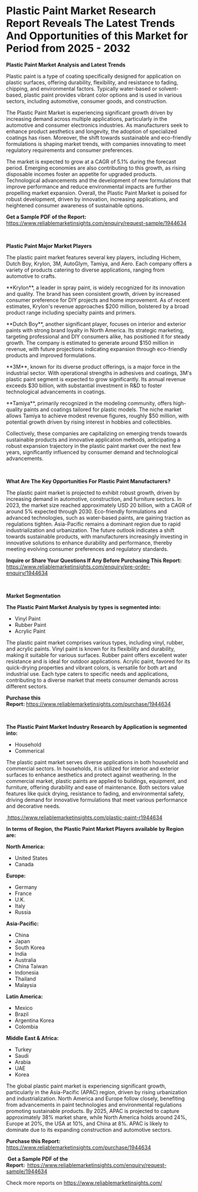 <p><h1>Plastic Paint Market Research Report Reveals The Latest Trends And Opportunities of this Market for Period from 2025 - 2032</h1></p><p><strong>Plastic Paint Market Analysis and Latest Trends</strong></p>
<p><p>Plastic paint is a type of coating specifically designed for application on plastic surfaces, offering durability, flexibility, and resistance to fading, chipping, and environmental factors. Typically water-based or solvent-based, plastic paint provides vibrant color options and is used in various sectors, including automotive, consumer goods, and construction.</p><p>The Plastic Paint Market is experiencing significant growth driven by increasing demand across multiple applications, particularly in the automotive and consumer electronics industries. As manufacturers seek to enhance product aesthetics and longevity, the adoption of specialized coatings has risen. Moreover, the shift towards sustainable and eco-friendly formulations is shaping market trends, with companies innovating to meet regulatory requirements and consumer preferences.</p><p>The market is expected to grow at a CAGR of 5.1% during the forecast period. Emerging economies are also contributing to this growth, as rising disposable incomes foster an appetite for upgraded products. Technological advancements and the development of new formulations that improve performance and reduce environmental impacts are further propelling market expansion. Overall, the Plastic Paint Market is poised for robust development, driven by innovation, increasing applications, and heightened consumer awareness of sustainable options.</p></p>
<p><strong>Get a Sample PDF of the Report:&nbsp;</strong> <a href="https://www.reliablemarketinsights.com/enquiry/request-sample/1944634?utm_campaign=2535&utm_medium=2&utm_source=Github&utm_content=ia&utm_term=31032025&utm_id=plastic-paint">https://www.reliablemarketinsights.com/enquiry/request-sample/1944634</a></p>
<p>&nbsp;</p>
<p><strong>Plastic Paint Major Market Players</strong></p>
<p><p>The plastic paint market features several key players, including Hichem, Dutch Boy, Krylon, 3M, AutoGlym, Tamiya, and Aero. Each company offers a variety of products catering to diverse applications, ranging from automotive to crafts.</p><p>**Krylon**, a leader in spray paint, is widely recognized for its innovation and quality. The brand has seen consistent growth, driven by increased consumer preference for DIY projects and home improvement. As of recent estimates, Krylon's revenue approaches $200 million, bolstered by a broad product range including specialty paints and primers.</p><p>**Dutch Boy**, another significant player, focuses on interior and exterior paints with strong brand loyalty in North America. Its strategic marketing, targeting professional and DIY consumers alike, has positioned it for steady growth. The company is estimated to generate around $150 million in revenue, with future projections indicating expansion through eco-friendly products and improved formulations.</p><p>**3M**, known for its diverse product offerings, is a major force in the industrial sector. With operational strengths in adhesives and coatings, 3M's plastic paint segment is expected to grow significantly. Its annual revenue exceeds $30 billion, with substantial investment in R&D to foster technological advancements in coatings.</p><p>**Tamiya**, primarily recognized in the modeling community, offers high-quality paints and coatings tailored for plastic models. The niche market allows Tamiya to achieve modest revenue figures, roughly $50 million, with potential growth driven by rising interest in hobbies and collectibles.</p><p>Collectively, these companies are capitalizing on emerging trends towards sustainable products and innovative application methods, anticipating a robust expansion trajectory in the plastic paint market over the next few years, significantly influenced by consumer demand and technological advancements.</p></p>
<p>&nbsp;</p>
<p><strong>What Are The Key Opportunities For Plastic Paint Manufacturers?</strong></p>
<p><p>The plastic paint market is projected to exhibit robust growth, driven by increasing demand in automotive, construction, and furniture sectors. In 2023, the market size reached approximately USD 20 billion, with a CAGR of around 5% expected through 2030. Eco-friendly formulations and advanced technologies, such as water-based paints, are gaining traction as regulations tighten. Asia-Pacific remains a dominant region due to rapid industrialization and urbanization. The future outlook indicates a shift towards sustainable products, with manufacturers increasingly investing in innovative solutions to enhance durability and performance, thereby meeting evolving consumer preferences and regulatory standards.</p></p>
<p><strong>Inquire or Share Your Questions If Any Before Purchasing This Report:</strong> <a href="https://www.reliablemarketinsights.com/enquiry/pre-order-enquiry/1944634?utm_campaign=2535&utm_medium=2&utm_source=Github&utm_content=ia&utm_term=31032025&utm_id=plastic-paint">https://www.reliablemarketinsights.com/enquiry/pre-order-enquiry/1944634</a></p>
<p>&nbsp;</p>
<p><strong>Market Segmentation</strong></p>
<p><strong>The Plastic Paint Market Analysis by types is segmented into:</strong></p>
<p><ul><li>Vinyl Paint</li><li>Rubber Paint</li><li>Acrylic Paint</li></ul></p>
<p><p>The plastic paint market comprises various types, including vinyl, rubber, and acrylic paints. Vinyl paint is known for its flexibility and durability, making it suitable for various surfaces. Rubber paint offers excellent water resistance and is ideal for outdoor applications. Acrylic paint, favored for its quick-drying properties and vibrant colors, is versatile for both art and industrial use. Each type caters to specific needs and applications, contributing to a diverse market that meets consumer demands across different sectors.</p></p>
<p><strong>Purchase this Report:&nbsp;</strong><a href="https://www.reliablemarketinsights.com/purchase/1944634?utm_campaign=2535&utm_medium=2&utm_source=Github&utm_content=ia&utm_term=31032025&utm_id=plastic-paint">https://www.reliablemarketinsights.com/purchase/1944634</a></p>
<p>&nbsp;</p>
<p><strong>The Plastic Paint Market Industry Research by Application is segmented into:</strong></p>
<p><ul><li>Household</li><li>Commerical</li></ul></p>
<p><p>The plastic paint market serves diverse applications in both household and commercial sectors. In households, it is utilized for interior and exterior surfaces to enhance aesthetics and protect against weathering. In the commercial market, plastic paints are applied to buildings, equipment, and furniture, offering durability and ease of maintenance. Both sectors value features like quick drying, resistance to fading, and environmental safety, driving demand for innovative formulations that meet various performance and decorative needs.</p></p>
<p><a href="https://www.reliablemarketinsights.com/plastic-paint-r1944634?utm_campaign=2535&utm_medium=2&utm_source=Github&utm_content=ia&utm_term=31032025&utm_id=plastic-paint">&nbsp;https://www.reliablemarketinsights.com/plastic-paint-r1944634</a></p>
<p><strong>In terms of Region, the Plastic Paint Market Players available by Region are:</strong></p>
<p>
    <p> <strong> North America: </strong>
        <ul>
            <li>United States</li>
            <li>Canada</li>
        </ul>
        </p> 
    <p> <strong> Europe: </strong>
        <ul>
            <li>Germany</li>
            <li>France</li>
            <li>U.K.</li>
            <li>Italy</li>
            <li>Russia</li>
        </ul>
        </p> 
    <p> <strong> Asia-Pacific: </strong>
        <ul>
            <li>China</li>
            <li>Japan</li>
            <li>South Korea</li>
            <li>India</li>
            <li>Australia</li>
            <li>China Taiwan</li>
            <li>Indonesia</li>
            <li>Thailand</li>
            <li>Malaysia</li>
        </ul>
        </p> 
    <p> <strong> Latin America: </strong>
        <ul>
            <li>Mexico</li>
            <li>Brazil</li>
            <li>Argentina Korea</li>
            <li>Colombia</li>
        </ul>
        </p> 
    <p> <strong> Middle East & Africa: </strong>
        <ul>
            <li>Turkey</li>
            <li>Saudi</li>
            <li>Arabia</li>
            <li>UAE</li>
            <li>Korea</li>
        </ul>
    </p>
    </p>
<p><p>The global plastic paint market is experiencing significant growth, particularly in the Asia-Pacific (APAC) region, driven by rising urbanization and industrialization. North America and Europe follow closely, benefiting from advancements in paint technologies and environmental regulations promoting sustainable products. By 2025, APAC is projected to capture approximately 38% market share, while North America holds around 24%, Europe at 20%, the USA at 10%, and China at 8%. APAC is likely to dominate due to its expanding construction and automotive sectors.</p></p>
<p><strong>Purchase this Report: </strong><a href="https://www.reliablemarketinsights.com/purchase/1944634?utm_campaign=2535&utm_medium=2&utm_source=Github&utm_content=ia&utm_term=31032025&utm_id=plastic-paint">https://www.reliablemarketinsights.com/purchase/1944634</a></p>
<p>&nbsp;<strong>Get a Sample PDF of the Report:&nbsp;&nbsp;</strong><a href="https://www.reliablemarketinsights.com/enquiry/request-sample/1944634?utm_campaign=2535&utm_medium=2&utm_source=Github&utm_content=ia&utm_term=31032025&utm_id=plastic-paint">https://www.reliablemarketinsights.com/enquiry/request-sample/1944634</a></p>
<p><strong></strong></p>
<p>Check more reports on <a href="https://www.reliablemarketinsights.com/?utm_campaign=2535&utm_medium=2&utm_source=Github&utm_content=ia&utm_term=31032025&utm_id=plastic-paint">https://www.reliablemarketinsights.com/</a></p>